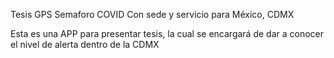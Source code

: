 Tesis GPS Semaforo COVID
Con sede y servicio para México, CDMX

Esta es una APP para presentar tesis, la cual se encargará de dar a conocer el nivel de alerta dentro de la CDMX 
